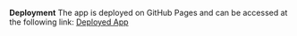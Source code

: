 
**Deployment**
The app is deployed on GitHub Pages and can be accessed at the following link:
[Deployed App](file:///C:/Users/jamie/Homework/belly-button-challenge/index.html)
